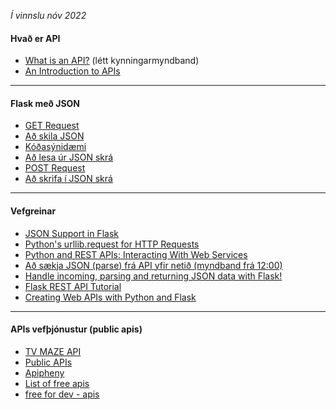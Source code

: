 _Í vinnslu nóv 2022_

#### Hvað er API

- [What is an API?](https://www.youtube.com/watch?v=s7wmiS2mSXY) (létt kynningarmyndband)
- [An Introduction to APIs](https://zapier.com/learn/apis/chapter-1-introduction-to-apis/)

---

#### Flask með JSON

* [GET Request]()
* [Að skila JSON](Flask_return_JSON.py)
* [Kóðasýnidæmi](ParseJsonFromUrl.py)
* [Að lesa úr JSON skrá]()
* [POST Request]()
* [Að skrifa í JSON skrá]()

---

#### Vefgreinar
* [JSON Support in Flask](https://tedboy.github.io/flask/interface_api.json_support.html#module-flask.json)
* [Python's urllib.request for HTTP Requests](https://realpython.com/urllib-request/)
* [Python and REST APIs: Interacting With Web Services](https://realpython.com/api-integration-in-python/)
* [Að sækja JSON (parse) frá API yfir netið (myndband frá 12:00)](https://youtu.be/9N6a-VLBa2I?t=705) 
* [Handle incoming, parsing and returning JSON data with Flask!](https://pythonise.com/series/learning-flask/working-with-json-in-flask)
* [Flask REST API Tutorial](https://pythonbasics.org/flask-rest-api/)
* [Creating Web APIs with Python and Flask](https://programminghistorian.org/en/lessons/creating-apis-with-python-and-flask)

---

#### APIs vefþjónustur (public apis)

- [TV MAZE API](https://www.tvmaze.com/api)
- [Public APIs](https://github.com/public-apis/public-apis)
- [Apipheny](https://apipheny.io/free-api/)
- [List of free apis](https://mixedanalytics.com/blog/list-actually-free-open-no-auth-needed-apis/)
- [free for dev - apis](https://github.com/ripienaar/free-for-dev#apis-data-and-ml)
